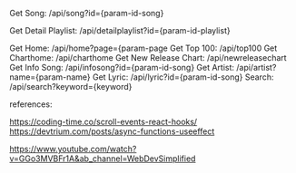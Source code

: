 Get Song: /api/song?id={param-id-song}

Get Detail Playlist: /api/detailplaylist?id={param-id-playlist}

Get Home: /api/home?page={param-page
Get Top 100: /api/top100
Get Charthome: /api/charthome
Get New Release Chart: /api/newreleasechart
Get Info Song: /api/infosong?id={param-id-song}
Get Artist: /api/artist?name={param-name}
Get Lyric: /api/lyric?id={param-id-song}
Search: /api/search?keyword={keyword}

references:

https://coding-time.co/scroll-events-react-hooks/
https://devtrium.com/posts/async-functions-useeffect

https://www.youtube.com/watch?v=GGo3MVBFr1A&ab_channel=WebDevSimplified
